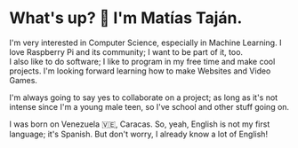 # What's up? 👋 I'm Matías Taján.

I'm very interested in Computer Science, especially in Machine Learning. I love Raspberry Pi and its community; I want to be part of it, too. <br>
I also like to do software; I like to program in my free time and make cool projects. I'm looking forward learning how to make Websites and Video Games.

I'm always going to say yes to collaborate on a project; as long as it's not intense since I'm a young male teen, so I've school and other stuff going on.

I was born on Venezuela 🇻🇪, Caracas. So, yeah, English is not my first language; it's Spanish. But don't worry, I already know a lot of English!
